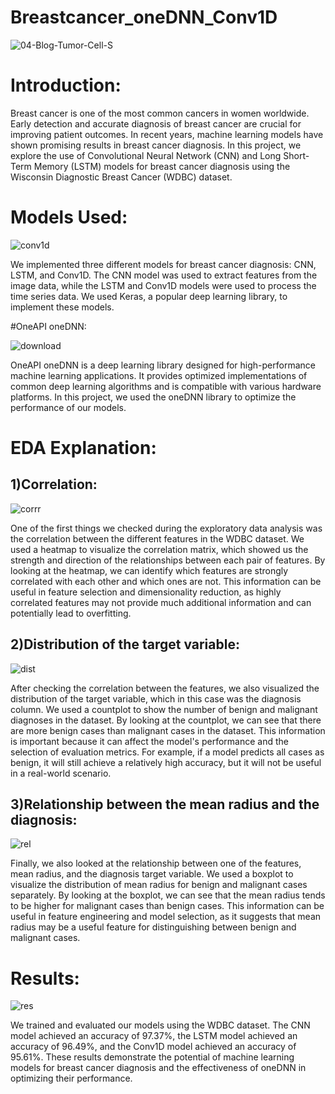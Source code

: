 # Breastcancer_oneDNN_Conv1D

![04-Blog-Tumor-Cell-S](https://user-images.githubusercontent.com/111365771/222963183-1b677b56-822a-4b05-8b73-3d48a0c13db3.jpg)

# Introduction:

Breast cancer is one of the most common cancers in women worldwide. Early detection and accurate diagnosis of breast cancer are crucial for improving patient outcomes. In recent years, machine learning models have shown promising results in breast cancer diagnosis. In this project, we explore the use of Convolutional Neural Network (CNN) and Long Short-Term Memory (LSTM) models for breast cancer diagnosis using the Wisconsin Diagnostic Breast Cancer (WDBC) dataset.

# Models Used:

![conv1d](https://user-images.githubusercontent.com/111365771/222963105-33e1ebef-2f74-4688-91d5-651f6ce720a0.png)

We implemented three different models for breast cancer diagnosis: CNN, LSTM, and Conv1D. The CNN model was used to extract features from the image data, while the LSTM and Conv1D models were used to process the time series data. We used Keras, a popular deep learning library, to implement these models.

#OneAPI oneDNN:

![download](https://user-images.githubusercontent.com/111365771/222963211-f7f2d17c-14d2-49e4-b4fe-0fa2394af262.jpg)

OneAPI oneDNN is a deep learning library designed for high-performance machine learning applications. It provides optimized implementations of common deep learning algorithms and is compatible with various hardware platforms. In this project, we used the oneDNN library to optimize the performance of our models.

# EDA Explanation:

## 1)Correlation:

![corrr](https://user-images.githubusercontent.com/111365771/222963247-fa100fe4-a5ba-40e5-95f3-047dccc9b037.png)

One of the first things we checked during the exploratory data analysis was the correlation between the different features in the WDBC dataset. We used a heatmap to visualize the correlation matrix, which showed us the strength and direction of the relationships between each pair of features. By looking at the heatmap, we can identify which features are strongly correlated with each other and which ones are not. This information can be useful in feature selection and dimensionality reduction, as highly correlated features may not provide much additional information and can potentially lead to overfitting.

## 2)Distribution of the target variable:

![dist](https://user-images.githubusercontent.com/111365771/222963279-d1515466-9bc0-49d7-9f89-28ea7d7962b2.png)

After checking the correlation between the features, we also visualized the distribution of the target variable, which in this case was the diagnosis column. We used a countplot to show the number of benign and malignant diagnoses in the dataset. By looking at the countplot, we can see that there are more benign cases than malignant cases in the dataset. This information is important because it can affect the model's performance and the selection of evaluation metrics. For example, if a model predicts all cases as benign, it will still achieve a relatively high accuracy, but it will not be useful in a real-world scenario.

## 3)Relationship between the mean radius and the diagnosis:

![rel](https://user-images.githubusercontent.com/111365771/222963292-d3b2f855-acd7-4348-ac35-8991e892d387.png)

Finally, we also looked at the relationship between one of the features, mean radius, and the diagnosis target variable. We used a boxplot to visualize the distribution of mean radius for benign and malignant cases separately. By looking at the boxplot, we can see that the mean radius tends to be higher for malignant cases than benign cases. This information can be useful in feature engineering and model selection, as it suggests that mean radius may be a useful feature for distinguishing between benign and malignant cases.

# Results:

![res](https://user-images.githubusercontent.com/111365771/222963317-04853de7-1ede-4aa5-8ec2-c934e9b8be4d.png)

We trained and evaluated our models using the WDBC dataset. The CNN model achieved an accuracy of 97.37%, the LSTM model achieved an accuracy of 96.49%, and the Conv1D model achieved an accuracy of 95.61%. These results demonstrate the potential of machine learning models for breast cancer diagnosis and the effectiveness of oneDNN in optimizing their performance.
